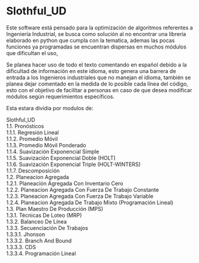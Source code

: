 # Slothful_UD

Este software está pensado para la optimización de algoritmos referentes a Ingeniería Industrial, se busca como solución al no encontrar una librería elaborado en python que cumpla con la tematica, ademas las pocas funciones ya programadas se encuentran dispersas en muchos módulos que dificultan el uso,

Se planea hacer uso de todo el texto comentando en español debido a la dificultad de información en este idioma, esto genera una barrera de entrada a los Ingenieros industriales que no manejan el idioma, también se planea dejar comentado en la medida de lo posible cada línea del código, esto con el objetivo de facilitar a personas en caso de que desea modificar módulos según requerimientos específicos.

Esta estara dividia por modulos de:

Slothful_UD  
1.1. Pronósticos  
1.1.1. Regresión Lineal  
1.1.2. Promedio Móvil  
1.1.3. Promedio Móvil Ponderado  
1.1.4. Suavización Exponencial Simple  
1.1.5. Suavización Exponencial Doble (HOLT)  
1.1.6. Suavización Exponencial Triple (HOLT-WINTERS)  
1.1.7. Descomposición  
1.2. Planeacion Agregada  
1.2.1. Planeación Agregada Con Inventario Cero  
1.2.2. Planeacion Agregada Con Fuerza De Trabajo Constante  
1.2.3. Planeacion Agregada Con Fuerza De Trabajo Variable  
1.2.4. Planeacion Agregada De Trabajo Mixto (Programación Lineal)  
1.3. Plan Maestro De Producción (MPS)  
1.3.1. Técnicas De Loteo (MRP)  
1.3.2. Balanceo De Línea  	
1.3.3. Secuenciación De Trabajos  
1.3.3.1. Jhonson  
1.3.3.2. Branch And Bound  
1.3.3.3. CDS  
1.3.3.4. Programación Lineal  
	
